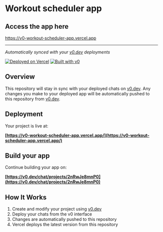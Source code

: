 # Workout scheduler app

## Access the app here 
https://v0-workout-scheduler-app.vercel.app
___

*Automatically synced with your [v0.dev](https://v0.dev) deployments*

[![Deployed on Vercel](https://img.shields.io/badge/Deployed%20on-Vercel-black?style=for-the-badge&logo=vercel)](https://v0-workout-scheduler-app.vercel.app/)
[![Built with v0](https://img.shields.io/badge/Built%20with-v0.dev-black?style=for-the-badge)](https://v0.dev/chat/projects/2nRwJe8mnP0)

## Overview

This repository will stay in sync with your deployed chats on [v0.dev](https://v0.dev).
Any changes you make to your deployed app will be automatically pushed to this repository from [v0.dev](https://v0.dev).

## Deployment

Your project is live at:

**[https://v0-workout-scheduler-app.vercel.app/](https://v0-workout-scheduler-app.vercel.app/)**

## Build your app

Continue building your app on:

**[https://v0.dev/chat/projects/2nRwJe8mnP0](https://v0.dev/chat/projects/2nRwJe8mnP0)**

## How It Works

1. Create and modify your project using [v0.dev](https://v0.dev)
2. Deploy your chats from the v0 interface
3. Changes are automatically pushed to this repository
4. Vercel deploys the latest version from this repository
